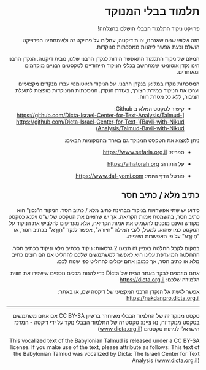 <div dir="rtl">
    
# תלמוד בבלי המנוקד
פרויקט ניקוד התלמוד הבבלי הושלם בהצלחה! 

 מזה שלוש שנים שאנחנו, צוות דיקטה, עמלים על פרויקט זה ולשמחתינו הפרוייקט הושלם וכעת אפשר ליהנות ממסכתות מנוקדות. 
 
 המיזם של ניקוד התלמוד התאפשר הודות לנקדן הרבני שלנו, מבית דיקטה. הנקדן הרבני הינו נקדן אוטומטי שמתחשב בכללי הניקוד הייחודיים לטקסטים רבניים מוקדמים ומאוחרים.

 המסכתות נוקדו במלואן בנקדן הרבני. על הניקוד האוטומטי עברו מנקדים מקצועיים וערכו את הניקוד במידת הצורך, בעזרת הנקדן. המסכתות המנוקדות מופצות לתועלת הציבור, ללא כל מטרת רווח.

-   קישור לטקסט המלא ב Github:  
    [https://github.com/Dicta-Israel-Center-for-Text-Analysis/Talmud-Bavli-with-Nikud](https://github.com/Dicta-Israel-Center-for-Text-Analysis/Talmud-Bavli-with-Nikud)
    

ניתן למצוא את הטקסט המנוקד גם באחד מהמקומות הבאים:

-   ספריא: https://www.sefaria.org.il
    
-   על התורה: https://alhatorah.org
    
-   פורטל הדף היומי: https://www.daf-yomi.com
    


## כתיב מלא / כתיב חסר
כידוע יש שתי אפשרויות בניקוד מבחינת כתיב מלא / כתיב חסר. הניקוד ה"נכון" הוא כתיב חסר, בהשמטת אמות הקריאה. אך יש שרואים את הטקסט של ש"ס וילנא כטקסט מקודש ואינם מוכנים להשמיט את אמות הקריאה, אלא מעדיפים להלביש את הניקוד על הטקסט כמו שהוא. למשל, לגבי המילה "חיורא", אפשר לנקד "חִוָּרָא" בכתיב חסר, או "חִיוָּרָא" על פי האפשרות השנייה.

במקום לקבל החלטה בעניין זה הצגנו 2 גרסאות: ניקוד בכתיב מלא וניקוד בכתיב חסר.
ההחלטה המועדפת עלינו היא לאפשר למשתמשים שלכם להחליט אם הם רוצים כתיב מלא או כתיב חסר, אך כמובן אתם יכולים להחליט כפי שנוח לכם.


 אתם מוזמנים לבקר באתר הבית של Dicta כדי להנות מכלים נוספים שישפרו את חווית הלמידה שלכם: https://dicta.org.il

אפשר לגשת אל הנקדן הרבני המקצועי של דיקטה שם, או באתר: https://nakdanpro.dicta.org.il

-----

טקסט מנוקד זה של התלמוד הבבלי משוחרר ברשיון CC BY-SA
אם אתם משתמשים בטקסט מנוקד זה, נא ציינו: טקסט זה של התלמוד הבבלי נוקד על ידי דיקטה - המרכז הישראלי לניתוח טקסטים (www.dicta.org.il)

This vocalized text of the Babylonian Talmud is released under a CC BY-SA license.
If you make use of the text, please attribute as follows: This text of the Babylonian Talmud was vocalized by Dicta: The Israeli Center for Text Analysis (www.dicta.org.il)

</div>

